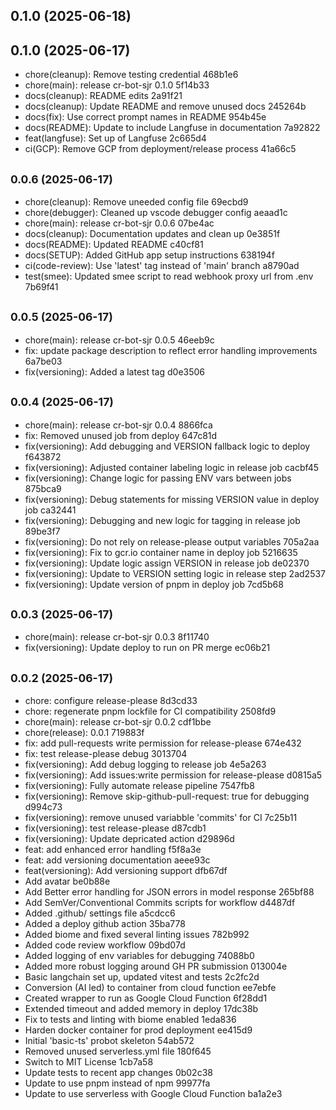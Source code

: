 ## 0.1.0 (2025-06-18)




## 0.1.0 (2025-06-17)

* chore(cleanup): Remove testing credential 468b1e6
* chore(main): release cr-bot-sjr 0.1.0 5f14b33
* docs(cleanup): README edits 2a91f21
* docs(cleanup): Update README and remove unused docs 245264b
* docs(fix): Use correct prompt names in README 954b45e
* docs(README): Update to include Langfuse in documentation 7a92822
* feat(langfuse): Set up of Langfuse 2c665d4
* ci(GCP): Remove GCP from deployment/release process 41a66c5



## <small>0.0.6 (2025-06-17)</small>

* chore(cleanup): Remove uneeded config file 69ecbd9
* chore(debugger): Cleaned up vscode debugger config aeaad1c
* chore(main): release cr-bot-sjr 0.0.6 07be4ac
* docs(cleanup): Documentation updates and clean up 0e3851f
* docs(README): Updated README c40cf81
* docs(SETUP): Added GitHub app setup instructions 638194f
* ci(code-review): Use 'latest' tag instead of 'main' branch a8790ad
* test(smee): Updated smee script to read webhook proxy url from .env 7b69f41



## <small>0.0.5 (2025-06-17)</small>

* chore(main): release cr-bot-sjr 0.0.5 46eeb9c
* fix: update package description to reflect error handling improvements 6a7be03
* fix(versioning): Added a latest tag d0e3506



## <small>0.0.4 (2025-06-17)</small>

* chore(main): release cr-bot-sjr 0.0.4 8866fca
* fix: Removed unused job from deploy 647c81d
* fix(versioning): Add debugging and VERSION fallback logic to deploy f643872
* fix(versioning): Adjusted container labeling logic in release job cacbf45
* fix(versioning): Change logic for passing ENV vars between jobs 875bca9
* fix(versioning): Debug statements for missing VERSION value in deploy job ca32441
* fix(versioning): Debugging and new logic for tagging in release job 89be3f7
* fix(versioning): Do not rely on release-please output variables 705a2aa
* fix(versioning): Fix to gcr.io container name in deploy job 5216635
* fix(versioning): Update logic assign VERSION in release job de02370
* fix(versioning): Update to VERSION setting logic in release step 2ad2537
* fix(versioning): Update version of pnpm in deploy job 7cd5b68



## <small>0.0.3 (2025-06-17)</small>

* chore(main): release cr-bot-sjr 0.0.3 8f11740
* fix(versioning): Update deploy to run on PR merge ec06b21



## <small>0.0.2 (2025-06-17)</small>

* chore: configure release-please 8d3cd33
* chore: regenerate pnpm lockfile for CI compatibility 2508fd9
* chore(main): release cr-bot-sjr 0.0.2 cdf1bbe
* chore(release): 0.0.1 719883f
* fix: add pull-requests write permission for release-please 674e432
* fix: test release-please debug 3013704
* fix(versioning): Add debug logging to release job 4e5a263
* fix(versioning): Add issues:write permission for release-please d0815a5
* fix(versioning): Fully automate release pipeline 7547fb8
* fix(versioning): Remove skip-github-pull-request: true for debugging d994c73
* fix(versioning): remove unused variabble 'commits' for CI 7c25b11
* fix(versioning): test release-please d87cdb1
* fix(versioning): Update depricated action d29896d
* feat: add enhanced error handling f5f8a3e
* feat: add versioning documentation aeee93c
* feat(versioning): Add versioning support dfb67df
* Add avatar be0b88e
* Add Better error handling for JSON errors in model response 265bf88
* Add SemVer/Conventional Commits scripts for workflow d4487df
* Added .github/ settings file a5cdcc6
* Added a deploy github action 35ba778
* Added biome and fixed several linting issues 782b992
* Added code review workflow 09bd07d
* Added logging of env variables for debugging 74088b0
* Added more robust logging around GH PR submission 013004e
* Basic langchain set up, updated vitest and tests 2c2fc2d
* Conversion (AI led) to container from cloud function ee7ebfe
* Created wrapper to run as Google Cloud Function 6f28dd1
* Extended timeout and added memory in deploy 17dc38b
* Fix to tests and linting with biome enabled 1eda836
* Harden docker container for prod deployment ee415d9
* Initial 'basic-ts' probot skeleton 54ab572
* Removed unused serverless.yml file 180f645
* Switch to MIT License 1cb7a58
* Update tests to recent app changes 0b02c38
* Update to use pnpm instead of npm 99977fa
* Update to use serverless with Google Cloud Function ba1a2e3



